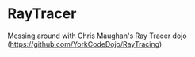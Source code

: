 # RayTracer
Messing around with Chris Maughan's Ray Tracer dojo (https://github.com/YorkCodeDojo/RayTracing)
